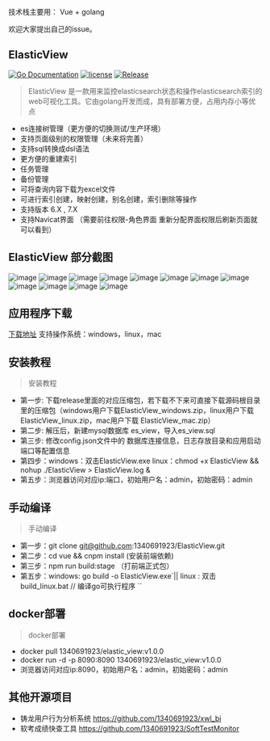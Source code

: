 ﻿  

技术栈主要用： Vue + golang 

欢迎大家提出自己的issue。

ElasticView
-----------
[![Go Documentation](http://img.shields.io/badge/go-documentation-blue.svg?style=flat-square)](https://godoc.org/github.com/1340691923/ElasticView)
[![license](https://img.shields.io/github/license/mashape/apistatus.svg?maxAge=2592000)](https://github.com/1340691923/ElasticView/blob/main/LICENSE)
[![Release](https://img.shields.io/github/release/1340691923/ElasticView.svg?label=Release)](https://github.com/1340691923/ElasticView/releases/latest)
> ElasticView 是一款用来监控elasticsearch状态和操作elasticsearch索引的web可视化工具。它由golang开发而成，具有部署方便，占用内存小等优点
 * es连接树管理（更方便的切换测试/生产环境）
 * 支持页面级别的权限管理（未来将完善）
 * 支持sql转换成dsl语法
 * 更方便的重建索引
 * 任务管理
 * 备份管理
 * 可将查询内容下载为excel文件
 * 可进行索引创建，映射创建，别名创建，索引删除等操作
 * 支持版本 6.X , 7.X
 * 支持Navicat界面 （需要前往权限-角色界面 重新分配界面权限后刷新页面就可以看到）
 
 
## ElasticView 部分截图

![image](https://raw.githubusercontent.com/1340691923/ElasticView/main/show_img/1.png)
![image](https://raw.githubusercontent.com/1340691923/ElasticView/main/show_img/2.png)
![image](https://raw.githubusercontent.com/1340691923/ElasticView/main/show_img/3.png)
![image](https://raw.githubusercontent.com/1340691923/ElasticView/main/show_img/4.png)
![image](https://raw.githubusercontent.com/1340691923/ElasticView/main/show_img/5.png)
![image](https://raw.githubusercontent.com/1340691923/ElasticView/main/show_img/6.png)
![image](https://raw.githubusercontent.com/1340691923/ElasticView/main/show_img/7.png)
![image](https://raw.githubusercontent.com/1340691923/ElasticView/main/show_img/8.png)
![image](https://raw.githubusercontent.com/1340691923/ElasticView/main/show_img/9.png)
![image](https://raw.githubusercontent.com/1340691923/ElasticView/main/show_img/10.png)
![image](https://raw.githubusercontent.com/1340691923/ElasticView/main/show_img/11.png)
![image](https://raw.githubusercontent.com/1340691923/ElasticView/main/show_img/12.png)


## 应用程序下载
[下载地址]( https://github.com/1340691923/ElasticView/releases/) 支持操作系统：windows，linux，mac

## 安装教程
>安装教程
 * 第一步: 下载release里面的对应压缩包，若下载不下来可直接下载源码根目录里的压缩包（windows用户下载ElasticView_windows.zip，linux用户下载ElasticView_linux.zip，mac用户下载 ElasticView_mac.zip）
 * 第二步: 解压后，新建mysql数据库 es_view，导入es_view.sql 
 * 第三步: 修改config.json文件中的 数据库连接信息，日志存放目录和应用启动端口等配置信息
 * 第四步：windows：双击ElasticView.exe  linux：chmod +x ElasticView && nohup ./ElasticView > ElasticView.log &
 * 第五步：浏览器访问对应ip:端口，初始用户名：admin，初始密码：admin
 
 ## 手动编译
 >手动编译
 * 第一步：git clone git@github.com:1340691923/ElasticView.git
 * 第二步：cd vue && cnpm install (安装前端依赖)
 * 第三步：npm run build:stage （打前端正式包）
 * 第五步：windows: go build -o ElasticView.exe`|| linux : 双击build_linux.bat // 编译go可执行程序 ``
 
 ## docker部署
 >docker部署
* docker pull 1340691923/elastic_view:v1.0.0
* docker run -d -p 8090:8090 1340691923/elastic_view:v1.0.0
* 浏览器访问对应ip:8090，初始用户名：admin，初始密码：admin
 
 ## 其他开源项目
 * 铸龙用户行为分析系统     https://github.com/1340691923/xwl_bi
 * 软考成绩快查工具               https://github.com/1340691923/SoftTestMonitor
 
